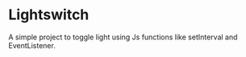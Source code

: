 # Lightswitch
A simple project to toggle light using Js functions like setInterval and EventListener.
